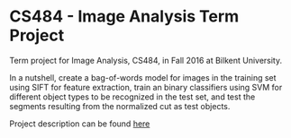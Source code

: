 # CS484 - Image Analysis Term Project

Term project for Image Analysis, CS484, in Fall 2016 at Bilkent University.

In a nutshell, create a bag-of-words model for images in the training set using SIFT for feature extraction, train an binary classifiers using SVM for different object types to be recognized in the test set, and test the segments resulting from the normalized cut as test objects.

Project description can be found [here](https://github.com/cagdass/cs484_project/project_description.pdf)
